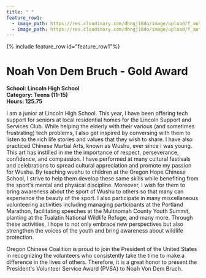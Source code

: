 ```yaml
---
title: " "
feature_row1:
  - image_path: https://res.cloudinary.com/dhngj18do/image/upload/f_auto,q_auto/v1/images/pvsa/2024_Noah_Von_Dem_Bruch
  - image_path: https://res.cloudinary.com/dhngj18do/image/upload/f_auto,q_auto/v1/images/activities/year_2024
---
```


{% include feature_row id="feature_row1"%}

# Noah Von Dem Bruch - Gold Award

**School: Lincoln High School**  
**Category: Teens (11-15)**  
**Hours: 125.75**  

I am a junior at Lincoln High School. This year, I have been offering tech support for seniors at local residential homes for the Lincoln Support and Services Club. While helping the elderly with their various (and sometimes frustrating) tech problems, I also get inspired by conversing with them to listen to the rich life stories and values that they wish to share.
I have also practiced Chinese Martial Arts, known as Wushu, ever since I was young. This art has instilled in me the importance of respect, perseverance, confidence, and compassion. I have performed at many cultural festivals and celebrations to spread cultural appreciation and promote my passion for Wushu. By teaching wushu to children at the Oregon Hope Chinese School, I strive to help them develop these same skills while benefiting from the sport's mental and physical discipline. Moreover, I wish for them to bring awareness about the sport of Wushu to others so that many can experience the beauty of the sport.
I also participate in many miscellaneous volunteering activities including managing participants at the Portland Marathon, facilitating speeches at the Multnomah County Youth Summit, planting at the Tualatin National Wildlife Refuge, and many more. Through these activities, I hope to not only embrace new perspectives but also strengthen the voices of the youth and bring awareness about wildlife protection.

Oregon Chinese Coalition is proud to join the President of the United States in recognizing the volunteers who consistently take the time to make a difference in the lives of others. Therefore, it is a great honor to present the President's Volunteer Service Award (PVSA) to Noah Von Dem Bruch.
